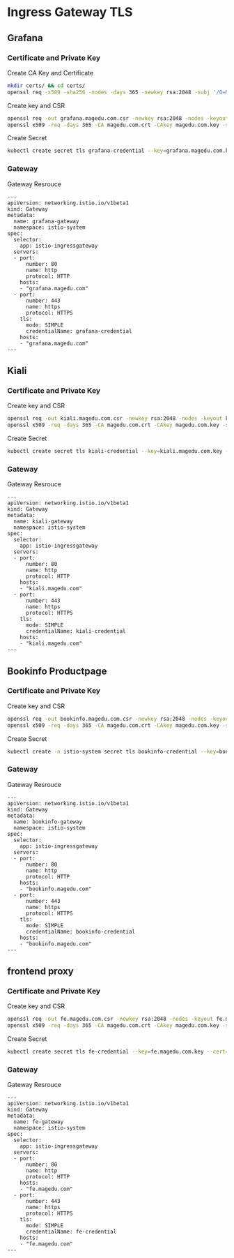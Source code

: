 # Ingress Gateway TLS

## Grafana

### Certificate and Private Key 

Create CA Key and Certificate
```bash
mkdir certs/ && cd certs/
openssl req -x509 -sha256 -nodes -days 365 -newkey rsa:2048 -subj '/O=MageEdu Inc./CN=magedu.com' -keyout magedu.com.key -out magedu.com.crt
```

Create key and CSR
```bash
openssl req -out grafana.magedu.com.csr -newkey rsa:2048 -nodes -keyout grafana.magedu.com.key -subj "/CN=grafana.magedu.com/O=grafana organization"
openssl x509 -req -days 365 -CA magedu.com.crt -CAkey magedu.com.key -set_serial 0 -in grafana.magedu.com.csr -out grafana.magedu.com.crt
```

Create Secret
```bash
kubectl create secret tls grafana-credential --key=grafana.magedu.com.key --cert=grafana.magedu.com.crt -n istio-system 
```

### Gateway
Gateway Resrouce

```
---
apiVersion: networking.istio.io/v1beta1
kind: Gateway
metadata:
  name: grafana-gateway
  namespace: istio-system
spec:
  selector:
    app: istio-ingressgateway
  servers:
  - port:
      number: 80
      name: http
      protocol: HTTP
    hosts:
    - "grafana.magedu.com"
  - port:
      number: 443
      name: https
      protocol: HTTPS
    tls:
      mode: SIMPLE
      credentialName: grafana-credential
    hosts:
    - "grafana.magedu.com"
---
```


## Kiali

### Certificate and Private Key 

Create key and CSR
```bash
openssl req -out kiali.magedu.com.csr -newkey rsa:2048 -nodes -keyout kiali.magedu.com.key -subj "/CN=kiali.magedu.com/O=kiali organization"
openssl x509 -req -days 365 -CA magedu.com.crt -CAkey magedu.com.key -set_serial 1 -in kiali.magedu.com.csr -out kiali.magedu.com.crt
```

Create Secret
```bash
kubectl create secret tls kiali-credential --key=kiali.magedu.com.key --cert=kiali.magedu.com.crt -n istio-system 
```

### Gateway
Gateway Resrouce

```
---
apiVersion: networking.istio.io/v1beta1
kind: Gateway
metadata:
  name: kiali-gateway
  namespace: istio-system
spec:
  selector:
    app: istio-ingressgateway
  servers:
  - port:
      number: 80
      name: http
      protocol: HTTP
    hosts:
    - "kiali.magedu.com"
  - port:
      number: 443
      name: https
      protocol: HTTPS
    tls:
      mode: SIMPLE
      credentialName: kiali-credential
    hosts:
    - "kiali.magedu.com"
---
```

## Bookinfo Productpage

### Certificate and Private Key 

Create key and CSR
```bash
openssl req -out bookinfo.magedu.com.csr -newkey rsa:2048 -nodes -keyout bookinfo.magedu.com.key -subj "/CN=bookinfo.magedu.com/O=Bookinfo Project"
openssl x509 -req -days 365 -CA magedu.com.crt -CAkey magedu.com.key -set_serial 30 -in bookinfo.magedu.com.csr -out bookinfo.magedu.com.crt
```

Create Secret
```bash
kubectl create -n istio-system secret tls bookinfo-credential --key=bookinfo.magedu.com.key --cert=bookinfo.magedu.com.crt
```

### Gateway
Gateway Resrouce

```
---
apiVersion: networking.istio.io/v1beta1
kind: Gateway
metadata:
  name: bookinfo-gateway
  namespace: istio-system
spec:
  selector:
    app: istio-ingressgateway
  servers:
  - port:
      number: 80
      name: http
      protocol: HTTP
    hosts:
    - "bookinfo.magedu.com"
  - port:
      number: 443
      name: https
      protocol: HTTPS
    tls:
      mode: SIMPLE
      credentialName: bookinfo-credential
    hosts:
    - "bookinfo.magedu.com"
---
```


## frontend proxy

### Certificate and Private Key 

Create key and CSR
```bash
openssl req -out fe.magedu.com.csr -newkey rsa:2048 -nodes -keyout fe.magedu.com.key -subj "/CN=fe.magedu.com/O=fe organization"
openssl x509 -req -days 365 -CA magedu.com.crt -CAkey magedu.com.key -set_serial 2 -in fe.magedu.com.csr -out fe.magedu.com.crt
```

Create Secret
```bash
kubectl create secret tls fe-credential --key=fe.magedu.com.key --cert=fe.magedu.com.crt -n istio-system
```

### Gateway
Gateway Resrouce

```
---
apiVersion: networking.istio.io/v1beta1
kind: Gateway
metadata:
  name: fe-gateway
  namespace: istio-system
spec:
  selector:
    app: istio-ingressgateway
  servers:
  - port:
      number: 80
      name: http
      protocol: HTTP
    hosts:
    - "fe.magedu.com"
  - port:
      number: 443
      name: https
      protocol: HTTPS
    tls:
      mode: SIMPLE
      credentialName: fe-credential
    hosts:
    - "fe.magedu.com"
---
```
